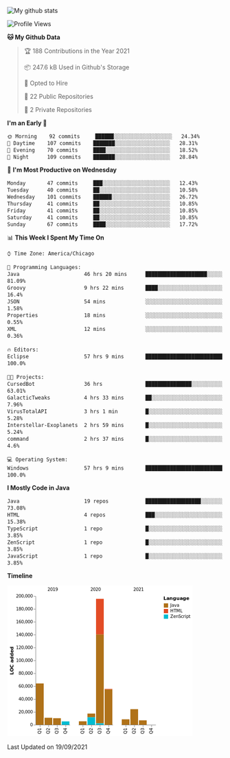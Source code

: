 ![My github stats](https://github-readme-stats.vercel.app/api?username=romvoid95&theme=gruvbox&include_all_commits=true&show_icons=true")

<!--START_SECTION:waka-->
![Profile Views](http://img.shields.io/badge/Profile%20Views-0-blue)

**🐱 My Github Data** 

> 🏆 188 Contributions in the Year 2021
 > 
> 📦 247.6 kB Used in Github's Storage 
 > 
> 💼 Opted to Hire
 > 
> 📜 22 Public Repositories 
 > 
> 🔑 2 Private Repositories  
 > 
**I'm an Early 🐤** 

```text
🌞 Morning    92 commits     ██████░░░░░░░░░░░░░░░░░░░   24.34% 
🌆 Daytime    107 commits    ███████░░░░░░░░░░░░░░░░░░   28.31% 
🌃 Evening    70 commits     ████░░░░░░░░░░░░░░░░░░░░░   18.52% 
🌙 Night      109 commits    ███████░░░░░░░░░░░░░░░░░░   28.84%

```
📅 **I'm Most Productive on Wednesday** 

```text
Monday       47 commits     ███░░░░░░░░░░░░░░░░░░░░░░   12.43% 
Tuesday      40 commits     ██░░░░░░░░░░░░░░░░░░░░░░░   10.58% 
Wednesday    101 commits    ██████░░░░░░░░░░░░░░░░░░░   26.72% 
Thursday     41 commits     ██░░░░░░░░░░░░░░░░░░░░░░░   10.85% 
Friday       41 commits     ██░░░░░░░░░░░░░░░░░░░░░░░   10.85% 
Saturday     41 commits     ██░░░░░░░░░░░░░░░░░░░░░░░   10.85% 
Sunday       67 commits     ████░░░░░░░░░░░░░░░░░░░░░   17.72%

```


📊 **This Week I Spent My Time On** 

```text
⌚︎ Time Zone: America/Chicago

💬 Programming Languages: 
Java                     46 hrs 20 mins      ████████████████████░░░░░   81.09% 
Groovy                   9 hrs 22 mins       ████░░░░░░░░░░░░░░░░░░░░░   16.4% 
JSON                     54 mins             ░░░░░░░░░░░░░░░░░░░░░░░░░   1.58% 
Properties               18 mins             ░░░░░░░░░░░░░░░░░░░░░░░░░   0.55% 
XML                      12 mins             ░░░░░░░░░░░░░░░░░░░░░░░░░   0.36%

🔥 Editors: 
Eclipse                  57 hrs 9 mins       █████████████████████████   100.0%

🐱‍💻 Projects: 
CursedBot                36 hrs              ███████████████░░░░░░░░░░   63.01% 
GalacticTweaks           4 hrs 33 mins       ██░░░░░░░░░░░░░░░░░░░░░░░   7.96% 
VirusTotalAPI            3 hrs 1 min         █░░░░░░░░░░░░░░░░░░░░░░░░   5.28% 
Interstellar-Exoplanets  2 hrs 59 mins       █░░░░░░░░░░░░░░░░░░░░░░░░   5.24% 
command                  2 hrs 37 mins       █░░░░░░░░░░░░░░░░░░░░░░░░   4.6%

💻 Operating System: 
Windows                  57 hrs 9 mins       █████████████████████████   100.0%

```

**I Mostly Code in Java** 

```text
Java                     19 repos            ██████████████████░░░░░░░   73.08% 
HTML                     4 repos             ███░░░░░░░░░░░░░░░░░░░░░░   15.38% 
TypeScript               1 repo              █░░░░░░░░░░░░░░░░░░░░░░░░   3.85% 
ZenScript                1 repo              █░░░░░░░░░░░░░░░░░░░░░░░░   3.85% 
JavaScript               1 repo              █░░░░░░░░░░░░░░░░░░░░░░░░   3.85%

```


**Timeline**

![Chart not found](https://raw.githubusercontent.com/ROMVoid95/ROMVoid95/master/charts/bar_graph.png) 


 Last Updated on 19/09/2021
<!--END_SECTION:waka-->
